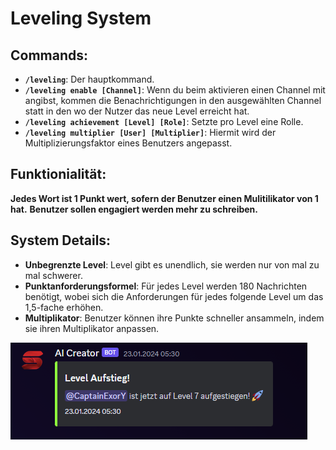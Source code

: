 # Leveling System

## Commands:

- **`/leveling`**: Der hauptkommand.
- **`/leveling enable [Channel]`**: Wenn du beim aktivieren einen Channel mit angibst, kommen die Benachrichtigungen in den ausgewählten Channel statt in den wo der Nutzer das neue Level erreicht hat.
- **`/leveling achievement [Level] [Role]`**: Setzte pro Level eine Rolle.
- **`/leveling multiplier [User] [Multiplier]`**: Hiermit wird der Multiplizierungsfaktor eines Benutzers angepasst.


## Funktionialität:

**Jedes Wort ist 1 Punkt wert, sofern der Benutzer einen Mulitilikator von 1 hat.**
**Benutzer sollen engagiert werden mehr zu schreiben.**


## System Details:

- **Unbegrenzte Level**: Level gibt es unendlich, sie werden nur von mal zu mal schwerer.
- **Punktanforderungsformel**: Für jedes Level werden 180 Nachrichten benötigt, wobei sich die Anforderungen für jedes folgende Level um das 1,5-fache erhöhen.
- **Multiplikator**: Benutzer können ihre Punkte schneller ansammeln, indem sie ihren Multiplikator anpassen.



![Image Description](Screenshot_Leveling.png)